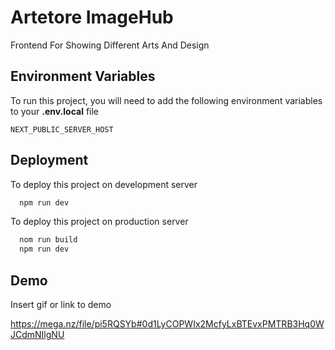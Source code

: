 
# Artetore ImageHub

Frontend For Showing Different Arts And Design


## Environment Variables

To run this project, you will need to add the following environment variables to your **.env.local**  file

`NEXT_PUBLIC_SERVER_HOST`



## Deployment

To deploy this project on development server

```bash
  npm run dev
```
To deploy this project on production server

```bash
  nom run build
  npm run dev
```


## Demo

Insert gif or link to demo

https://mega.nz/file/pi5RQSYb#0d1LyCOPWIx2McfyLxBTEvxPMTRB3Hq0WJCdmNIlgNU